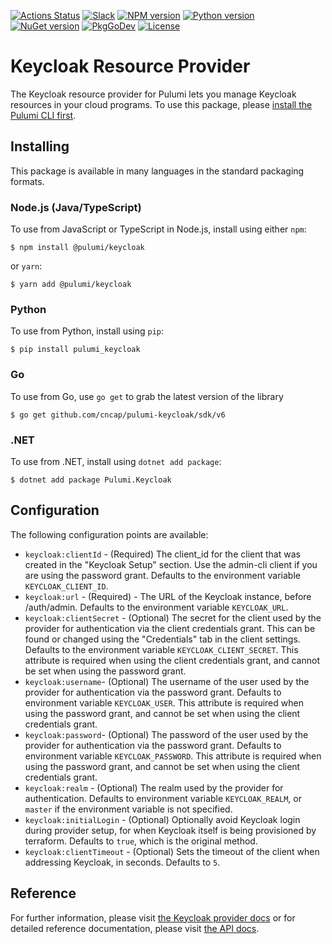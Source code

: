[![Actions Status](https://github.com/cncap/pulumi-keycloak/workflows/master/badge.svg)](https://github.com/cncap/pulumi-keycloak/actions)
[![Slack](http://www.pulumi.com/images/docs/badges/slack.svg)](https://slack.pulumi.com)
[![NPM version](https://badge.fury.io/js/%40pulumi%2Fkeycloak.svg)](https://www.npmjs.com/package/@pulumi/keycloak)
[![Python version](https://badge.fury.io/py/pulumi-keycloak.svg)](https://pypi.org/project/pulumi-keycloak)
[![NuGet version](https://badge.fury.io/nu/pulumi.keycloak.svg)](https://badge.fury.io/nu/pulumi.keycloak)
[![PkgGoDev](https://pkg.go.dev/badge/github.com/cncap/pulumi-keycloak/sdk/v5/go)](https://pkg.go.dev/github.com/cncap/pulumi-keycloak/sdk/v5/go)
[![License](https://img.shields.io/npm/l/%40pulumi%2Fpulumi.svg)](https://github.com/cncap/pulumi-keycloak/blob/master/LICENSE)

# Keycloak Resource Provider

The Keycloak resource provider for Pulumi lets you manage Keycloak resources in your cloud programs. To use
this package, please [install the Pulumi CLI first](https://www.pulumi.com/docs/reference/cli/).

## Installing

This package is available in many languages in the standard packaging formats.

### Node.js (Java/TypeScript)

To use from JavaScript or TypeScript in Node.js, install using either `npm`:

    $ npm install @pulumi/keycloak

or `yarn`:

    $ yarn add @pulumi/keycloak

### Python

To use from Python, install using `pip`:

    $ pip install pulumi_keycloak

### Go

To use from Go, use `go get` to grab the latest version of the library

    $ go get github.com/cncap/pulumi-keycloak/sdk/v6

### .NET

To use from .NET, install using `dotnet add package`:

    $ dotnet add package Pulumi.Keycloak

## Configuration

The following configuration points are available:

- `keycloak:clientId` - (Required) The client_id for the client that was created in the "Keycloak Setup" section. 
  Use the admin-cli client if you are using the password grant. Defaults to the environment variable `KEYCLOAK_CLIENT_ID`.
- `keycloak:url` - (Required) - The URL of the Keycloak instance, before /auth/admin. Defaults to the environment 
  variable `KEYCLOAK_URL`.
- `keycloak:clientSecret` - (Optional) The secret for the client used by the provider for authentication via the client
  credentials grant. This can be found or changed using the "Credentials" tab in the client settings. Defaults to the 
  environment variable `KEYCLOAK_CLIENT_SECRET`. This attribute is required when using the client credentials grant,
  and cannot be set when using the password grant.
- `keycloak:username`- (Optional) The username of the user used by the provider for authentication via the password grant.
  Defaults to environment variable `KEYCLOAK_USER`. This attribute is required when using the password grant, and cannot 
  be set when using the client credentials grant.
- `keycloak:password`- (Optional) The password of the user used by the provider for authentication via the password grant. Defaults to 
  environment variable `KEYCLOAK_PASSWORD`. This attribute is required when using the password grant, and cannot be set when
  using the client credentials grant.
- `keycloak:realm` - (Optional) The realm used by the provider for authentication. Defaults to environment variable 
  `KEYCLOAK_REALM`, or `master` if the environment variable is not specified.
- `keycloak:initialLogin` - (Optional) Optionally avoid Keycloak login during provider setup, for when Keycloak itself 
  is being provisioned by terraform. Defaults to `true`, which is the original method.
- `keycloak:clientTimeout` - (Optional) Sets the timeout of the client when addressing Keycloak, in seconds. Defaults to `5`.

## Reference

For further information, please visit [the Keycloak provider docs](https://www.pulumi.com/docs/intro/cloud-providers/keycloak) or for detailed reference documentation, please visit [the API docs](https://www.pulumi.com/docs/reference/pkg/keycloak).
